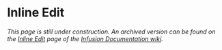 # Inline Edit #

_This page is still under construction. An archived version can be found on the [Inline Edit](http://wiki.fluidproject.org/display/docs/Inline+Edit) page of the [Infusion Documentation wiki](http://wiki.fluidproject.org/display/docs/Infusion+Documentation)._
